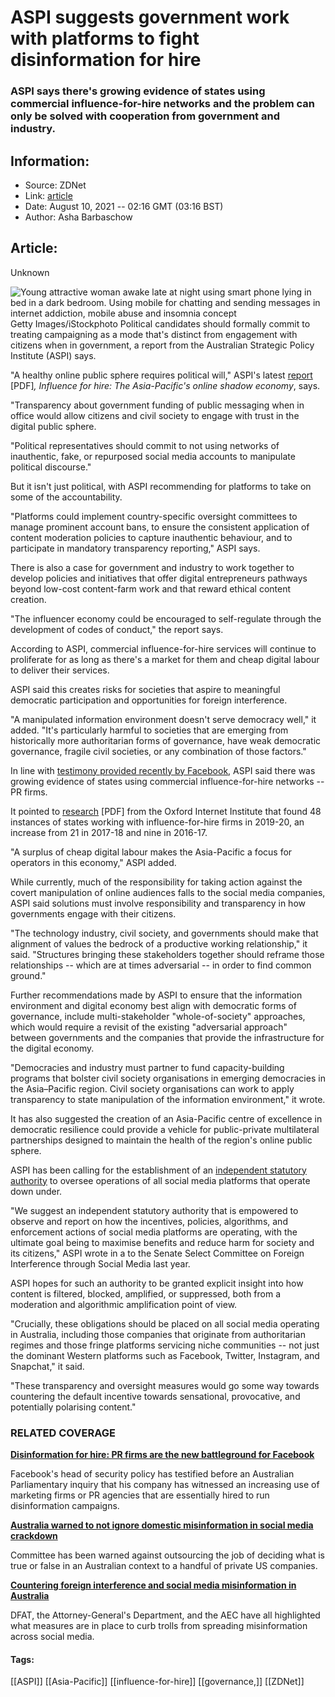 # ASPI suggests government work with platforms to fight disinformation for hire
### ASPI says there's growing evidence of states using commercial influence-for-hire networks and the problem can only be solved with cooperation from government and industry.

## Information:
+ Source: ZDNet
+ Link: [article](https://www.zdnet.com/article/aspi-suggests-government-work-with-platforms-to-fight-disinformation-for-hire/)
+ Date: August 10, 2021 -- 02:16 GMT (03:16 BST)
+ Author: Asha Barbaschow


## Article:
Unknown

![Young attractive woman awake late at night using smart phone lying in bed in a dark bedroom. Using mobile for chatting and sending messages in internet addiction, mobile abuse and insomnia concept](https://www.zdnet.com/a/hub/i/2020/07/13/e76d2028-bbb4-48c5-ac59-b0f182a5fe81/insomnia1.jpg)
 Getty Images/iStockphoto
 Political candidates should formally commit to treating campaigning as a mode that's distinct from engagement with citizens when in government, a report from the Australian Strategic Policy Institute (ASPI) says. 

"A healthy online public sphere requires political will," ASPI's latest [report](https://s3-ap-southeast-2.amazonaws.com/ad-aspi/2021-08/Influence%20for%20hire_1.pdf?VersionId=Tq51BdfUpn_.PkhXfG7Bu.n4gz55QJEN) [PDF]*,* *Influence for hire: The Asia-Pacific's online shadow economy*, says.

"Transparency about government funding of public messaging when in office would allow citizens and civil society to engage with trust in the digital public sphere. 

"Political representatives should commit to not using networks of inauthentic, fake, or repurposed social media accounts to manipulate political discourse."

But it isn't just political, with ASPI recommending for platforms to take on some of the accountability.

"Platforms could implement country-specific oversight committees to manage prominent account bans, to ensure the consistent application of content moderation policies to capture inauthentic behaviour, and to participate in mandatory transparency reporting," ASPI says.

There is also a case for government and industry to work together to develop policies and initiatives that offer digital entrepreneurs pathways beyond low-cost content-farm work and that reward ethical content creation. 






"The influencer economy could be encouraged to self-regulate through the development of codes of conduct," the report says.

According to ASPI, commercial influence-for-hire services will continue to proliferate for as long as there's a market for them and cheap digital labour to deliver their services. 

ASPI said this creates risks for societies that aspire to meaningful democratic participation and opportunities for foreign interference. 

"A manipulated information environment doesn't serve democracy well," it added. "It's particularly harmful to societies that are emerging from historically more authoritarian forms of governance, have weak democratic governance, fragile civil societies, or any combination of those factors."

In line with [testimony provided recently by Facebook](https://www.zdnet.com/article/disinformation-for-hire-pr-firms-are-the-new-battleground-for-facebook/), ASPI said there was growing evidence of states using commercial influence-for-hire networks -- PR firms.

It pointed to [research](https://demtech.oii.ox.ac.uk/wp-content/uploads/sites/127/2021/02/CyberTroop-Report20-Draft9.pdf) [PDF] from the Oxford Internet Institute that found 48 instances of states working with influence-for-hire firms in 2019-20, an increase from 21 in 2017-18 and nine in 2016-17.

"A surplus of cheap digital labour makes the Asia-Pacific a focus for operators in this economy," ASPI added.

While currently, much of the responsibility for taking action against the covert manipulation of online audiences falls to the social media companies, ASPI said solutions must involve responsibility and transparency in how governments engage with their citizens.

"The technology industry, civil society, and governments should make that alignment of values the bedrock of a productive working relationship," it said. "Structures bringing these stakeholders together should reframe those relationships -- which are at times adversarial -- in order to find common ground."

Further recommendations made by ASPI to ensure that the information environment and digital economy best align with democratic forms of governance, include multi-stakeholder "whole-of-society" approaches, which would require a revisit of the existing "adversarial approach" between governments and the companies that provide the infrastructure for the digital economy. 

"Democracies and industry must partner to fund capacity-building programs that bolster civil society organisations in emerging democracies in the Asia–Pacific region. Civil society organisations can work to apply transparency to state manipulation of the information environment," it wrote.

It has also suggested the creation of an Asia-Pacific centre of excellence in democratic resilience could provide a vehicle for public-private multilateral partnerships designed to maintain the health of the region's online public sphere. 

ASPI has been calling for the establishment of an [independent statutory authority](https://www.zdnet.com/article/aspi-wants-statutory-authority-to-prevent-foreign-interference-through-social-media/) to oversee operations of all social media platforms that operate down under.

"We suggest an independent statutory authority that is empowered to observe and report on how the incentives, policies, algorithms, and enforcement actions of social media platforms are operating, with the ultimate goal being to maximise benefits and reduce harm for society and its citizens," ASPI wrote in a to the Senate Select Committee on Foreign Interference through Social Media last year.

ASPI hopes for such an authority to be granted explicit insight into how content is filtered, blocked, amplified, or suppressed, both from a moderation and algorithmic amplification point of view.

"Crucially, these obligations should be placed on all social media operating in Australia, including those companies that originate from authoritarian regimes and those fringe platforms servicing niche communities -- not just the dominant Western platforms such as Facebook, Twitter, Instagram, and Snapchat," it said.

"These transparency and oversight measures would go some way towards countering the default incentive towards sensational, provocative, and potentially polarising content."

### RELATED COVERAGE

**[Disinformation for hire: PR firms are the new battleground for Facebook](https://www.zdnet.com/article/disinformation-for-hire-pr-firms-are-the-new-battleground-for-facebook/)**

Facebook's head of security policy has testified before an Australian Parliamentary inquiry that his company has witnessed an increasing use of marketing firms or PR agencies that are essentially hired to run disinformation campaigns.

**[Australia warned to not ignore domestic misinformation in social media crackdown](https://www.zdnet.com/article/australia-warned-to-not-ignore-domestic-misinformation-in-social-media-crackdown/)**

Committee has been warned against outsourcing the job of deciding what is true or false in an Australian context to a handful of private US companies.

**[Countering foreign interference and social media misinformation in Australia](https://www.zdnet.com/article/countering-foreign-interference-and-social-media-misinformation-in-australia/)**

DFAT, the Attorney-General's Department, and the AEC have all highlighted what measures are in place to curb trolls from spreading misinformation across social media.





#### Tags:
[[ASPI]] [[Asia-Pacific]] [[influence-for-hire]] [[governance,]] [[ZDNet]]
